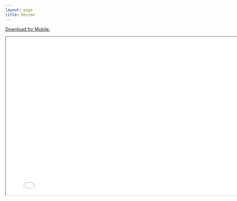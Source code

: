 ```yaml
---
layout: page
title: Resume
---
```


<p class="message">
  <a href="/files/Joseph_Bae_Resume_Fall_2017.pdf">Download for Mobile.</a>
</p>

<iframe src="/files/Joseph_Bae_Resume_Fall_2017.pdf" width="800" height="500"></iframe> 
